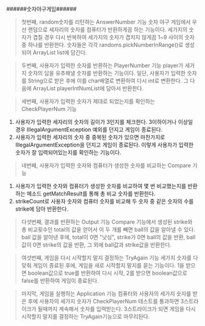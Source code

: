 ######숫자야구게임######

> 첫번째, random숫자를 리턴하는 AnswerNumber 기능
숫자 야구 게임에서 우선 랜덤으로 세자리의 숫자를 컴퓨터가 반환하게끔 하는 기능이다.
세가지의 숫자가 겹칠 경우 다시 반복하여 세가지의 숫자가 겹치지 않게끔 1~9 사이의 숫자 중 하나를 반환한다.
숫자들은 각각 randoms.pickNumberInRange()로 생성되어
ArrayList<Integer> list에 담긴다.


> 두번째, 사용자가 입력한 숫자를 반환하는 PlayerNumber 기능
player가 세가지 숫자의 답을 유추해낼 숫자를 반환하는 기능이다.
일단, 사용자가 입력한 숫자를 String으로 받은 후에 이를 char배열로 변환하여 다시 int로 변환한다.
그 다음에 ArrayList<Integer> playerIntNumList에 담아서 반환한다. 


> 세번째, 사용자가 입력한 숫자가 제대로 되었는지를 확인하는 CheckPlayerNum 기능
1. 사용자가 입력한 세자리의 숫자의 길이가 3인지를 체크한다.
3이하이거나 이상일 경우 IllegalArgumentException 예외를 던지고 게임이 종료된다.
2. 사용자가 입력한 세자리의 숫자 중 중복된 숫자가 있으면 마찬가지로 IllegalArgumentException을 던지고 게임이 종료된다.
이렇게 사용자가 입력한 숫자가 잘 입력되어있는지를 확인하는 기능이다.


> 네번째, 사용자가 입력한 숫자와 컴퓨터가 생성한 숫자를 비교하는 Compare 기능
1. 사용자가 입력한 숫자와 컴퓨터가 생성한 숫자를 비교하여 몇 번 비교했는지를 반환하는 메소드 getMatchResult를 통해 총 비교 숫자를 반환한다.
2. strikeCount로 사용자 숫자와 컴퓨터 숫자를 비교해 두 숫자 중 같은 숫자의 수를 strike에 담아 반환한다.


> 다섯번째, 결과를 반환하는 Output 기능
Compare 기능에서 생성된 strike와 총 비교횟수인 total의 값을 얻어서 이 두 개를 빼면 ball의 값을 알아낼 수 있다.
ball 값을 알아낸 후에, total이 0면 "낫싱",
strike가 0면 ball의 값을 반환,
ball값이 0면 strike의 값을 반환,
그 외에 ball값과 strike값을 반환한다.



> 여섯번째, 게임을 다시 시작할지 말지 결정하는 TryAgain 기능
세가지 숫자를 다 맞춰 게임이 종료된 후에, 게임을 새로 시작할지 말지를 묻는 기능이다.
1을 받으면 boolean값으로 true를 반환하여 다시 시작,
2를 받으면 boolean값으로 false를 반환하여 게임이 종료된다.



> 마지막, 게임을 실행하는 Application 기능
컴퓨터와 사용자의 세가지 숫자를 받은 후에 사용자의 세가지 숫자가 CheckPlayerNum 테스트를 통과하면 3스트라이크가 될때까지 계속해서 숫자를 입력받는다. 
3스트라이크가 되면 게임을 다시 시작할지 말지를 결정하는 TryAgain기능으로 마무리된다. 

